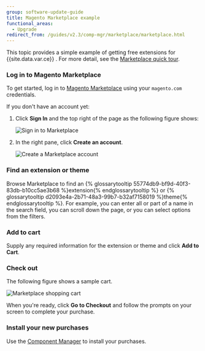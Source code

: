 ```yaml
---
group: software-update-guide
title: Magento Marketplace example
functional_areas:
  - Upgrade
redirect_from: /guides/v2.3/comp-mgr/marketplace/marketplace.html
---
```


This topic provides a simple example of getting free extensions for {{site.data.var.ce}} . For more detail, see the [Marketplace quick tour](http://docs.magento.com/marketplace/user_guide/quick-tour/install-extension.html).

### Log in to Magento Marketplace

To get started, log in to [Magento Marketplace](https://marketplace.magento.com) using your `magento.com` credentials. 

If you don't have an account yet:

1. Click **Sign In** and the top right of the page as the following figure shows:

   ![Sign in to Marketplace]({{site.baseurl}}/static/images/marketplace_sign-in.png)

2. In the right pane, click **Create an account**.

   ![Create a Marketplace account]({{site.baseurl}}/static/images/marketplace_create-acct.png)

### Find an extension or theme

Browse Marketplace to find an {% glossarytooltip 55774db9-bf9d-40f3-83db-b10cc5ae3b68 %}extension{% endglossarytooltip %} or {% glossarytooltip d2093e4a-2b71-48a3-99b7-b32af7158019 %}theme{% endglossarytooltip %}. For example, you can enter all or part of a name in the search field, you can scroll down the page, or you can select options from the filters.

### Add to cart

Supply any required information for the extension or theme and click **Add to Cart**.

### Check out

The following figure shows a sample cart.

![Marketplace shopping cart]({{site.baseurl}}/static/images/marketplace_view-cart.png)

When you're ready, click **Go to Checkout** and follow the prompts on your screen to complete your purchase.

### Install your new purchases

Use the [Component Manager]({{page.baseurl}}/system-update-upgrade/component-manager.html) to install your purchases.

